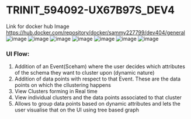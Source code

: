 # TRINIT_594092-UX67B97S_DEV4

Link for docker hub Image https://hub.docker.com/repository/docker/sammy227799/dev404/general
![image](https://user-images.githubusercontent.com/78228462/218290682-c2a46f28-8a8e-4680-b3b0-c39ea14d7605.png)
![image](https://user-images.githubusercontent.com/78228462/218290685-ea6ee731-acfc-4799-b18c-490c95369703.png)
![image](https://user-images.githubusercontent.com/78228462/218290688-48baa34f-304e-43dd-a7de-9a8bafbec9c9.png)
![image](https://user-images.githubusercontent.com/78228462/218290692-78ae63d2-f3a7-4d08-8024-2d91687c9929.png)
![image](https://user-images.githubusercontent.com/78228462/218290693-c9315d1b-97ec-42a1-ac76-9e4a81aa0bb3.png)
![image](https://user-images.githubusercontent.com/78228462/218290700-d4a76631-a4dd-4a65-8372-982c42bbeccf.png)
![image](https://user-images.githubusercontent.com/78228462/218290717-ccf621c5-fee1-4e4e-afd5-c06933ee0c78.png)


### UI Flow:
1) Addition of an Event(Sceham) where the user decides which attributes of the schema they want to cluster upon (dynamic nature)
2) Addition of data points with respect to that Event. These are the data points on which the cllustering happens
3) View Clusters forming in Real time
4) View individual clusters and the data points associated to that cluster
5) Allows to group data points based on dynamic attributes and lets the user visualise that on the UI using tree based graph
